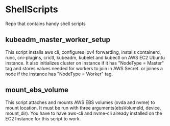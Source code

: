 # ShellScripts
Repo that contains handy shell scripts

## kubeadm_master_worker_setup
This script installs aws cli, configures ipv4 forwarding, installs containerd, runc, cni-plugins, crictl, kubeadm, kubelet and kubectl on AWS EC2 Ubuntu instance.
It also initializes cluster on instance if it has "NodeType = Master" tag and stores values needed for workers to join in AWS Secret.
or joines a node if the instance has "NodeType = Worker" tag.

## mount_ebs_volume
This script attaches and mounts AWS EBS volumes (xvda and nvme) to mount location. It must be run with three arguments(ebsVolumeId, device, mount_dir). You have to have aws-cli and nvme-cli already installed on the EC2 Instance for this script to work.

